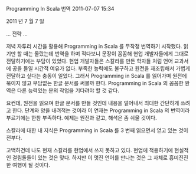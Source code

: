 Programming In Scala 번역
2011-07-07 15:34

2011 년 7 월 7 일

... 전략 ...

저녁 자투리 시간을 활용해 Programming in Scala 를 무작정 번역하기 시작했다.
읽기만 할 때는 몰랐는데 번역을 하며 적다보니 문장이 꼼꼼해 현업 개발자들에게 그대로 전달하기에는 부담이 있었다.
현업 개발자들은 스칼라를 만든 학자들 처럼 언어 교과서에 공을 들일 시간적 여유가 없다.
부족한 능력에도 불구하고 원전을 재조립해서 가볍게 전달하고 싶다는 충동이 일었다.
그래서 Programming in Scala 를 읽어가며 원전에 묶이지 않고 부담없는 한글 문서를 써볼까 한다.
Programming in Scala 의 꼼꼼한 완역은 다른 능력있는 분의 작업을 기다려야 할 것 같다.

요컨데, 원전을 읽으며 한글 문서를 만들 것인데 내용을 덜어내서 최대한 간단하게 쓰려고 한다.
단계와 양을 내려적는 것이라 이 연재는 Programming in Scala 의 번역이라 부르기에는 한참 부족하다.
예제는 원전과 같고, 해석은 좀 쉬울 것이다.

스칼라에 대한 내 지식은 Programming in Scala 를 3 번째 읽으면서 얻고 있는 것이 전부다.

고백하건데 나도 현재 스칼라를 현업에서 쓰지 못하고 있다.
현업에 적용하기에 현실적인 걸림돌들이 있는 것은 맞다.
하지만 이 멋진 언어를 만나는 것은 그 자체로 흥미진진한 여행이 될 것이다.
